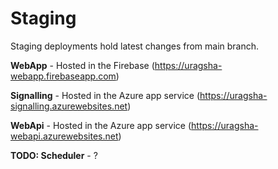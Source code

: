 # Staging

Staging deployments hold latest changes from main branch.

**WebApp** - Hosted in the Firebase (https://uragsha-webapp.firebaseapp.com)

**Signalling** - Hosted in the Azure app service (https://uragsha-signalling.azurewebsites.net)

**WebApi** - Hosted in the Azure app service (https://uragsha-webapi.azurewebsites.net)

**TODO: Scheduler** - ?



